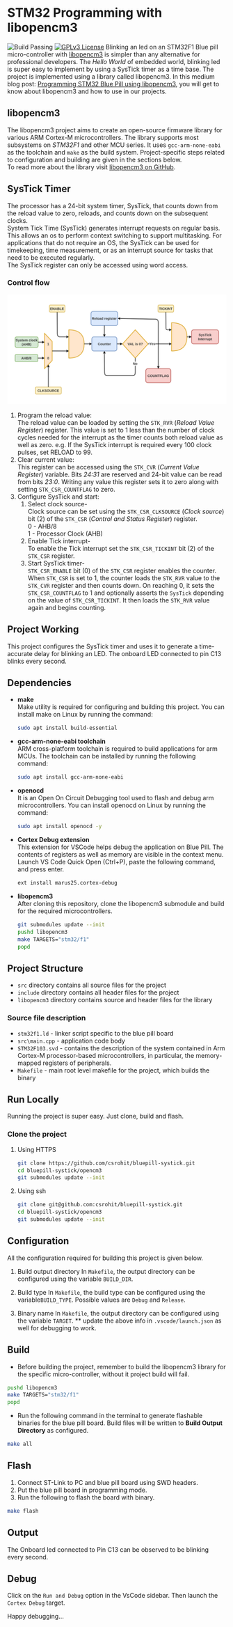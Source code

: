 # STM32 Programming with libopencm3

![Build Passing](https://img.shields.io/badge/build-passing-brightgreen) [![GPLv3 License](https://img.shields.io/badge/License-GPL%20v3-yellow.svg)](https://opensource.org/licenses/)
Blinking an led on an STM32F1 Blue pill micro-controller with [libopencm3](https://github.com/libopencm3/libopencm3) is simpler than any alternative for professional developers.
The *Hello World* of embedded world, blinking led is super easy to implement by using a SysTick timer as a time base. The project is implemented using a library called libopencm3. In this medium blog post: [Programming STM32 Blue Pill using libopencm3](https://medium.com/@csrohit/stm32-blue-pill-using-libopencm3-882165a0d79f/), you will get to know about libopencm3 and how to use in our projects.

## libopencm3

The libopencm3 project aims to create an open-source firmware library for various ARM Cortex-M microcontrollers. The library supports most subsystems on *STM32F1* and other MCU series. It uses `gcc-arm-none-eabi` as the toolchain and `make` as the build system. Project-specific steps related to configuration and building are given in the sections below.\
To read more about the library visit [libopencm3 on GitHub](https://github.com/libopencm3/libopencm3).

## SysTick Timer

The processor has a 24-bit system timer, SysTick, that counts down from the reload value to zero, reloads, and counts down on the subsequent clocks.\
System Tick Time (SysTick) generates interrupt requests on regular basis. This allows an os to perform context switching to support multitasking. For applications that do not require an OS, the SysTick can be used for timekeeping, time measurement, or as an interrupt source for tasks that need to be executed regularly.\
The SysTick register can only be accessed using word access.

### Control flow

![Control flow diagram for SysTick timer](../docs/filled.png "SysTick timer - control flow diagram")

1. Program the reload value:\
   The reload value can be loaded by setting the `STK_RVR` (*Reload Value Register*) register. This value is set to 1 less than the number of clock cycles needed for the interrupt as the timer counts both reload value as well as zero. e.g. If the SysTick interrupt is required every 100 clock pulses, set RELOAD to 99.
2. Clear current value:\
   This register can be accessed using the `STK_CVR` (*Current Value Register*) variable. Bits *24:31* are reserved and 24-bit value can be read from bits *23:0*. Writing any value this register sets it to zero along with setting `STK_CSR_COUNTFLAG` to zero.
3. Configure SysTick and start:
   1. Select clock source-\
        Clock source can be set using the `STK_CSR_CLKSOURCE` (*Clock source*) bit (2) of the `STK_CSR` (*Control and Status Register*) register.\
        0 - AHB/8\
        1 - Processor Clock (AHB)
   2. Enable Tick interrupt-\
        To enable the Tick interrupt set the `STK_CSR_TICKINT` bit (2) of the `STK_CSR` register.
   3. Start SysTick timer-\
        `STK_CSR_ENABLE` bit (0) of the `STK_CSR` register enables the counter. When `STK_CSR` is set to 1, the counter loads the `STK_RVR` value to the `STK_CVR` register and then counts down. On reaching 0, it sets the `STK_CSR_COUNTFLAG` to 1 and optionally asserts the `SysTick` depending on the value of `STK_CSR_TICKINT`. It then loads the `STK_RVR` value again and begins counting.

## Project Working

This project configures the SysTick timer and uses it to generate a time-accurate delay for blinking an LED. The onboard LED connected to pin C13 blinks every second.

## Dependencies

* **make**\
    Make utility is required for configuring and building this project. You can install make on Linux by running the command:

    ```bash
    sudo apt install build-essential
    ```

* **gcc-arm-none-eabi toolchain**\
    ARM cross-platform toolchain is required to build applications for arm MCUs. The toolchain can be installed by running the following command:

    ```bash
    sudo apt install gcc-arm-none-eabi
    ```

* **openocd**\
    It is an Open On Circuit Debugging tool used to flash and debug arm microcontrollers. You can install openocd on Linux by running the command:

   ```bash
   sudo apt install openocd -y
   ```

* **Cortex Debug extension**\
    This extension for VSCode helps debug the application on Blue Pill. The contents of registers as well as memory are visible in the context menu.
    Launch VS Code Quick Open (Ctrl+P), paste the following command, and press enter.

     ```bash
    ext install marus25.cortex-debug
    ```

* **libopencm3**\
    After cloning this repository, clone the libopencm3 submodule and build for the required microcontrollers.

   ```bash
   git submodules update --init
   pushd libopencm3
   make TARGETS="stm32/f1"
   popd
   ```

## Project Structure

* `src` directory contains all source files for the project
* `include` directory contains all header files for the project
* `libopencm3` directory contains source and header files for the library

### Source file description

* `stm32f1.ld`  - linker script specific to the blue pill board
* `src\main.cpp` - application code body
* `STM32F103.svd` - contains the description of the system contained in Arm Cortex-M processor-based microcontrollers, in particular, the memory-mapped registers of peripherals.
* `Makefile` - main root level makefile for the project, which builds the binary

## Run Locally

Running the project is super easy. Just clone, build and flash.

### Clone the project

1. Using HTTPS

    ```bash
    git clone https://github.com/csrohit/bluepill-systick.git
    cd bluepill-systick/opencm3
    git submodules update --init
    ```

2. Using ssh

    ```bash
    git clone git@github.com:csrohit/bluepill-systick.git
    cd bluepill-systick/opencm3
    git submodules update --init
    ```

## Configuration

All the configuration required for building this project is given below.

1. Build output directory
    In `Makefile`, the output directory can be configured using the variable `BUILD_DIR`.

2. Build type
    In `Makefile`, the build type can be configured using the variable`BUILD_TYPE`. Possible values are `Debug` and `Release`.

3. Binary name
    In `Makefile`, the output directory can be configured using the variable `TARGET`.
    ** update the above info in `.vscode/launch.json` as well for debugging to work.

## Build

* Before building the project, remember to build the libopencm3 library for the specific micro-controller, without it project build will fail.

```bash
pushd libopencm3
make TARGETS="stm32/f1"
popd
```

* Run the following command in the terminal to generate flashable binaries for the blue pill board. Build files will be written to **Build Output Directory** as configured.

```bash
make all
```

## Flash

1. Connect ST-Link to PC and blue pill board using SWD headers.
2. Put the blue pill board in programming mode.
3. Run the following to flash the board with binary.

```bash
make flash
```

## Output

The Onboard led connected to Pin C13 can be observed to be blinking every second.

## Debug

Click on the `Run and Debug` option in the VsCode sidebar. Then launch the `Cortex Debug` target.

Happy debugging...
